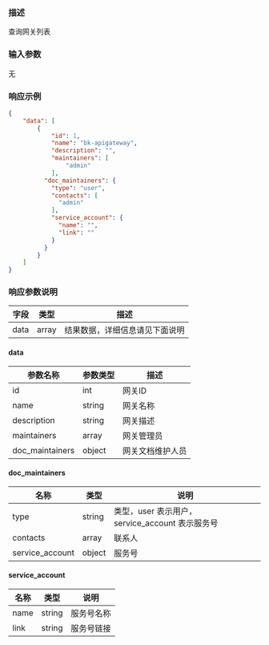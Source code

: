 ### 描述

查询网关列表


### 输入参数
无

### 响应示例

```json
{
    "data": [
        {
            "id": 1,
            "name": "bk-apigateway",
            "description": "",
            "maintainers": [
                "admin"
            ],
          "doc_maintainers": {
            "type": "user",
            "contacts": [
              "admin"
            ],
            "service_account": {
              "name": "",
              "link": ""
            }
          }
        }
    ]
}
```

### 响应参数说明

| 字段    | 类型   | 描述                               |
| ------- | ------ | ---------------------------------- |
| data    | array  | 结果数据，详细信息请见下面说明     |

#### data

| 参数名称            | 参数类型     | 描述       |
|-----------------|----------|----------|
| id              | int      | 网关ID     |
| name            | string   | 网关名称     |
| description     | string   | 网关描述     |
| maintainers     | array    | 网关管理员    |
| doc_maintainers | object   | 网关文档维护人员 |

#### doc_maintainers

| 名称              | 类型       | 说明                                 |
|-----------------|----------|------------------------------------|
| type            | string   | 类型，user 表示用户，service_account 表示服务号 |
| contacts        | array    | 联系人                                |
| service_account | object   | 服务号                                |

#### service_account

| 名称            | 类型         | 说明    |
|---------------|------------|-------|
| name          | string     | 服务号名称 |
| link          | string     | 服务号链接 |
